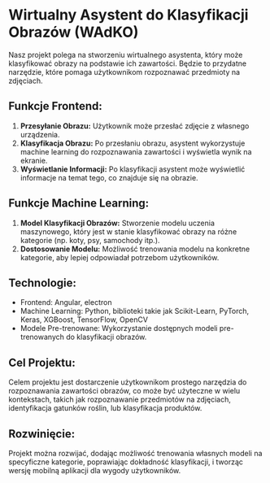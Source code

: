 # Wirtualny Asystent do Klasyfikacji Obrazów (WAdKO)

Nasz projekt polega na stworzeniu wirtualnego asystenta, który może klasyfikować obrazy na podstawie ich zawartości. Będzie to przydatne narzędzie, które pomaga użytkownikom rozpoznawać przedmioty na zdjęciach.

## Funkcje Frontend:
1. **Przesyłanie Obrazu:** Użytkownik może przesłać zdjęcie z własnego urządzenia.
2. **Klasyfikacja Obrazu:** Po przesłaniu obrazu, asystent wykorzystuje machine learning do rozpoznawania zawartości i wyświetla wynik na ekranie.
3. **Wyświetlanie Informacji:** Po klasyfikacji asystent może wyświetlić informacje na temat tego, co znajduje się na obrazie.

## Funkcje Machine Learning:
1. **Model Klasyfikacji Obrazów:** Stworzenie modelu uczenia maszynowego, który jest w stanie klasyfikować obrazy na różne kategorie (np. koty, psy, samochody itp.).
2. **Dostosowanie Modelu:** Możliwość trenowania modelu na konkretne kategorie, aby lepiej odpowiadał potrzebom użytkowników.
   
## Technologie:
- Frontend: Angular, electron
- Machine Learning: Python, biblioteki takie jak Scikit-Learn, PyTorch, Keras, XGBoost, TensorFlow, OpenCV
- Modele Pre-trenowane: Wykorzystanie dostępnych modeli pre-trenowanych do klasyfikacji obrazów.
  
## Cel Projektu:
Celem projektu jest dostarczenie użytkownikom prostego narzędzia do rozpoznawania zawartości obrazów, co może być użyteczne w wielu kontekstach,
takich jak rozpoznawanie przedmiotów na zdjęciach, identyfikacja gatunków roślin, lub klasyfikacja produktów.

## Rozwinięcie:
Projekt można rozwijać, dodając możliwość trenowania własnych modeli na specyficzne kategorie, poprawiając dokładność klasyfikacji, i tworząc wersję mobilną aplikacji dla wygody użytkowników.
